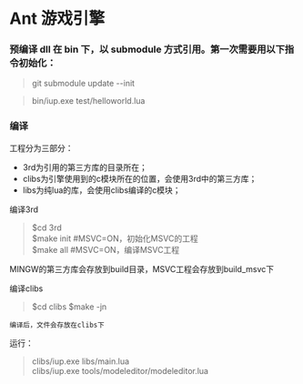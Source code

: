 Ant 游戏引擎
=====

### 预编译 dll 在 bin 下，以 submodule 方式引用。第一次需要用以下指令初始化：

> git submodule update --init

> bin/iup.exe test/helloworld.lua

### 编译
工程分为三部分：
- 3rd为引用的第三方库的目录所在；
- clibs为引擎使用到的c模块所在的位置，会使用3rd中的第三方库；
- libs为纯lua的库，会使用clibs编译的c模块；

编译3rd

> $cd 3rd  
> $make init	#MSVC=ON，初始化MSVC的工程  
> $make all		#MSVC=ON，编译MSVC工程  

MINGW的第三方库会存放到build目录，MSVC工程会存放到build_msvc下

编译clibs  

> $cd clibs
> $make -jn

	编译后，文件会存放在clibs下


运行：
> clibs/iup.exe libs/main.lua  
> clibs/iup.exe tools/modeleditor/modeleditor.lua
